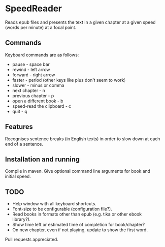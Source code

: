 # SpeedReader

Reads epub files and presents the text in a given chapter at a given speed (words per minute) at a focal point.

## Commands
Keyboard commands are as follows:
* pause - space bar
* rewind - left arrow
* forward - right arrow
* faster - period (other keys like plus don't seem to work)
* slower - minus or comma
* next chapter - n
* previous chapter - p
* open a different book - b
* speed-read the clipboard - c
* quit - q

## Features
Recognises sentence breaks (in English texts) in order to slow down at each end of a sentence.

## Installation and running
Compile in maven. Give optional command line arguments for book and initial speed.

## TODO
* Help window with all keyboard shortcuts.
* Font-size to be configurable (configuration file?).
* Read books in formats other than epub (e.g. tika or other ebook library?).
* Show time left or estimated time of completion for book/chapter?
* On new chapter, even if not playing, update to show the first word.

Pull requests appreciated.
